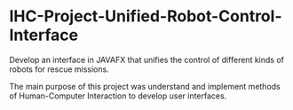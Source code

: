# IHC-Project-Unified-Robot-Control-Interface
Develop an interface in JAVAFX that unifies the control of different kinds of robots for rescue missions.

The main purpose of this project was understand and implement methods of Human-Computer Interaction to develop user interfaces.
